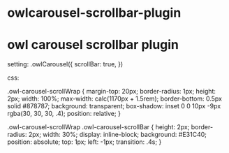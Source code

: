 # owlcarousel-scrollbar-plugin
# owl carousel scrollbar plugin

setting:
.owlCarousel({
  scrollBar: true,
})

css:

.owl-carousel-scrollWrap {
    margin-top: 20px;
    border-radius: 1px;
    height: 2px;
    width: 100%;
    max-width: calc(1170px + 1.5rem);
    border-bottom: 0.5px solid #878787;
    background: transparent;
    box-shadow: inset 0 0 10px -9px rgba(30, 30, 30, .4);
    position: relative;
}

.owl-carousel-scrollWrap .owl-carousel-scrollBar {
    height: 2px;
    border-radius: 2px;
    width: 30%;
    display: inline-block;
    background: #E31C40;
    position: absolute;
    top: 1px;
    left: -1px;
    transition: .4s;
}
